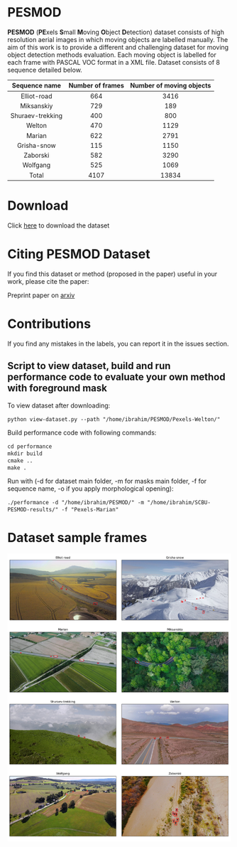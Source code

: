 # PESMOD
**PESMOD** (**PE**xels **S**mall **M**oving **O**bject **D**etection) dataset consists of high resolution aerial images in which moving objects are labelled manually. The aim of this work is to provide a different and challenging dataset for moving object detection methods evaluation. Each moving object is labelled for each frame with PASCAL VOC format in a XML file. Dataset consists of 8 sequence detailed below.


|   Sequence name  | Number of frames | Number of moving objects |
|:----------------:|:----------------:|:------------------------:|
| Elliot-road      | 664              | 3416                     |
| Miksanskiy       | 729              | 189                      |
| Shuraev-trekking | 400              | 800                      |
| Welton           | 470              | 1129                     |
| Marian           | 622              | 2791                     |
| Grisha-snow      | 115              | 1150                     |
| Zaborski         | 582              | 3290                     |
| Wolfgang         | 525              | 1069                     |
| Total            |       4107       |           13834          |


# Download

Click [here](https://drive.google.com/file/d/153fLcf4F33G3oKWYUkggBWJRP5LVHV60/view?usp=sharing) to download the dataset

# Citing PESMOD Dataset
If you find this dataset or method (proposed in the paper) useful in your work, please cite the paper:

Preprint paper on [arxiv](https://arxiv.org/abs/2103.11460) 

# Contributions
If you find any mistakes in the labels, you can report it in the issues section.

## Script to view dataset, build and run performance code to evaluate your own method with foreground mask 

To view dataset after downloading: 

```
python view-dataset.py --path "/home/ibrahim/PESMOD/Pexels-Welton/"
```

Build performance code with following commands: 
```
cd performance
mkdir build
cmake ..
make .
```
Run with (-d for dataset main folder, -m for masks main folder, -f for sequence name, -o if you apply morphological opening):
```
./performance -d "/home/ibrahim/PESMOD/" -m "/home/ibrahim/SCBU-PESMOD-results/" -f "Pexels-Marian"
```

# Dataset sample frames
![Example frames from each sequence in the dataset](images/dataset.png)

